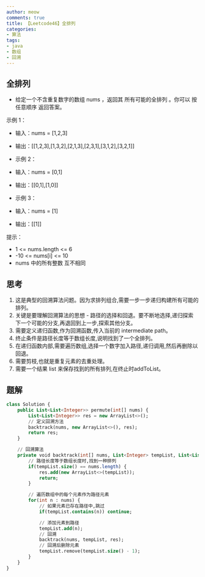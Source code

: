 ```yaml
---
author: meow
comments: true
title: 【Leetcode46】全排列
categories:
- 算法
tags:
- java
- 数组
- 回溯
---
```


## 全排列

- 给定一个不含重复数字的数组 nums ，返回其 所有可能的全排列 。你可以 按任意顺序 返回答案。

示例 1：

- 输入：nums = [1,2,3]
- 输出：[[1,2,3],[1,3,2],[2,1,3],[2,3,1],[3,1,2],[3,2,1]]
- 示例 2：

- 输入：nums = [0,1]
- 输出：[[0,1],[1,0]]
- 示例 3：

- 输入：nums = [1]
- 输出：[[1]]

提示：

- 1 <= nums.length <= 6
- -10 <= nums[i] <= 10
- nums 中的所有整数 互不相同

## 思考

1. 这是典型的回溯算法问题。因为求排列组合,需要一步一步递归构建所有可能的排列。
2. 关键是要理解回溯算法的思想 - 路径的选择和回退。要不断地选择,递归探索下一个可能的分支,再退回到上一步,探索其他分支。
3. 需要定义递归函数,作为回溯函数,传入当前的 intermediate path。
4. 终止条件是路径长度等于数组长度,说明找到了一个全排列。
5. 在递归函数内部,需要遍历数组,选择一个数字加入路径,递归调用,然后再删除以回退。
6. 需要剪枝,也就是重复元素的去重处理。
7. 需要一个结果 list 来保存找到的所有排列,在终止时addToList。

## 题解

```sql
class Solution {
    public List<List<Integer>> permute(int[] nums) {
        List<List<Integer>> res = new ArrayList<>();
        // 定义回溯方法
        backtrack(nums, new ArrayList<>(), res);
        return res;
    }

    // 回溯算法
    private void backtrack(int[] nums, List<Integer> tempList, List<List<Integer>> res) {
        // 路径长度等于数组长度时,找到一种排列
        if(tempList.size() == nums.length) {
            res.add(new ArrayList<>(tempList));
            return;
        }

        // 遍历数组中的每个元素作为路径元素
        for(int n : nums) {
            // 如果元素已存在路径中,跳过
            if(tempList.contains(n)) continue;

            // 添加元素到路径
            tempList.add(n);
            // 回溯
            backtrack(nums, tempList, res);
            // 回溯后删除元素
            tempList.remove(tempList.size() - 1);
        }
    }
}
```
